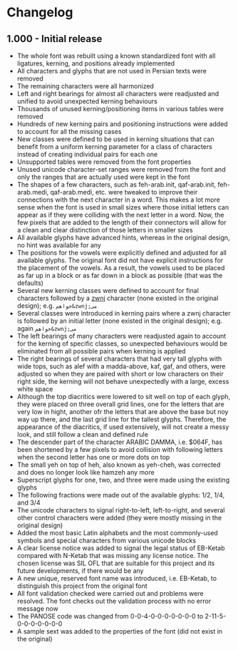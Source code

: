 # Changelog

## 1.000 - Initial release

* The whole font was rebuilt using a known standardized font with all ligatures, kerning, and positions already implemented
* All characters and glyphs that are not used in Persian texts were removed
* The remaining characters were all harmonized
* Left and right bearings for almost all characters were readjusted and unified to avoid unexpected kerning behaviours
* Thousands of unused kerning/positioning items in various tables were removed
* Hundreds of new kerning pairs and positioning instructions were added to account for all the missing cases
* New classes were defined to be used in kerning situations that can benefit from a uniform kerning parameter for a class of characters instead of creating individual pairs for each one
* Unsupported tables were removed from the font properties
* Unused unicode character-set ranges were removed from the font and only the ranges that are actually used were kept in the font
* The shapes of a few characters, such as feh-arab.init, qaf-arab.init, feh-arab.medi, qaf-arab.medi, etc. were tweaked to improve their connections with the next character in a word. This makes a lot more sense when the font is used in small sizes where those initial letters can appear as if they were colliding with the next letter in a word. Now, the few pixels that are added to the length of their connectors will allow for a clean and clear distinction of those letters in smaller sizes
* All available glyphs have advanced hints, whereas in the original design, no hint was available for any
* The positions for the vowels were explicitly defined and adjusted for all available glyphs. The original font did not have explicit instructions for the placement of the vowels. As a result, the vowels used to be placed as far up in a block or as far down in a block as possible (that was the defaults)
* Several new kerning classes were defined to account for final characters followed by a [zwnj](https://en.wikipedia.org/wiki/Zero-width_non-joiner) character (none existed in the original design); e.g. `خواهم&zwnj;می`
* Several classes were introduced in kerning pairs where a zwnj character is followed by an initial letter (none existed in the original design); e.g. again `خواهم&zwnj;می`
* The left bearings of many characters were readjusted again to account for the kerning of specific classes, so unexpected behaviours would be eliminated from all possible pairs when kerning is applied
* The right bearings of several characters that had very tall glyphs with wide tops, such as alef with a madda-above, kaf, gaf, and others, were adjusted so when they are paired with short or low characters on their right side, the kerning will not behave unexpectedly with a large, excess white space
* Although the top diacritics were lowered to sit well on top of each glyph, they were placed on three overall grid lines, one for the letters that are very low in hight, another ofr the letters that are above the base but noy way up there, and the last grid line for the tallest glyphs. Therefore, the appearance of the diacritics, if used extensively, will not create a messy look, and still follow a clean and defined rule
* The descender part of the character ARABIC DAMMA, i.e. $064F, has been shortened by a few pixels to avoid collision with following letters when the second letter has one or more dots on top
* The small yeh on top of heh, also known as yeh-cheh, was corrected and does no longer look like hamzeh any more
* Superscript glyphs for one, two, and three were made using the existing glyphs
* The following fractions were made out of the available glyphs: 1/2, 1/4, and 3/4
* The unicode characters to signal right-to-left, left-to-right, and several other control characters were added (they were mostly missing in the original design)
* Added the most basic Latin alphabets and the most commonly-used symbols and special characters from various unicode blocks
* A clear license notice was added to signal the legal status of EB-Ketab compared with N-Ketab that was missing any license notice. The chosen license was SIL OFL that are suitable for this project and its future developments, if there would be any
* A new unique, reserved font name was introduced, i.e. EB-Ketab, to distinguish this project from the original font
* All font validation checked were carried out and problems were resolved. The font checks out the validation process with no error message now
* The PANOSE code was changed from 0-0-4-0-0-0-0-0-0-0 to 2-11-5-0-0-0-0-0-0-0
* A sample sext was added to the properties of the font (did not exist in the original)
